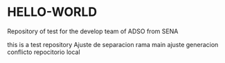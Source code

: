 # HELLO-WORLD
Repository of test for the develop team of ADSO from SENA


this is a test repository
Ajuste de separacion rama main
ajuste generacion conflicto repocitorio local
